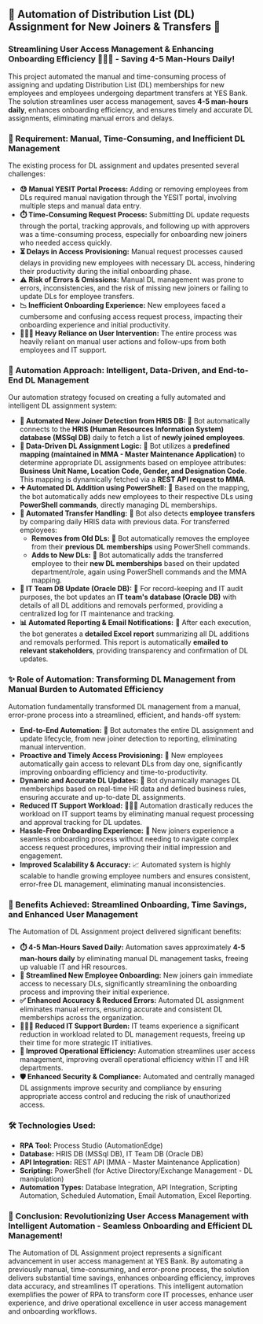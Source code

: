 ## 📧 Automation of Distribution List (DL) Assignment for New Joiners & Transfers 🚀

### Streamlining User Access Management & Enhancing Onboarding Efficiency 🧑‍🤝‍🧑 - Saving **4-5 Man-Hours Daily!**

This project automated the manual and time-consuming process of assigning and updating Distribution List (DL) memberships for new employees and employees undergoing department transfers at YES Bank. The solution streamlines user access management, saves **4-5 man-hours daily**, enhances onboarding efficiency, and ensures timely and accurate DL assignments, eliminating manual errors and delays.

### 🎯 Requirement: Manual, Time-Consuming, and Inefficient DL Management

The existing process for DL assignment and updates presented several challenges:

*   **😓 Manual YESIT Portal Process:**  Adding or removing employees from DLs required manual navigation through the YESIT portal, involving multiple steps and manual data entry.
*   **⏱️ Time-Consuming Request Process:**  Submitting DL update requests through the portal, tracking approvals, and following up with approvers was a time-consuming process, especially for onboarding new joiners who needed access quickly.
*   **⏳ Delays in Access Provisioning:**  Manual request processes caused delays in providing new employees with necessary DL access, hindering their productivity during the initial onboarding phase.
*   **⚠️ Risk of Errors & Omissions:** Manual DL management was prone to errors, inconsistencies, and the risk of missing new joiners or failing to update DLs for employee transfers.
*   **📉 Inefficient Onboarding Experience:**  New employees faced a cumbersome and confusing access request process, impacting their onboarding experience and initial productivity.
*   **🧑‍🤝‍🧑 Heavy Reliance on User Intervention:** The entire process was heavily reliant on manual user actions and follow-ups from both employees and IT support.

### 🤖 Automation Approach:  Intelligent, Data-Driven, and End-to-End DL Management

Our automation strategy focused on creating a fully automated and intelligent DL assignment system:

*   **🔄 Automated New Joiner Detection from HRIS DB:** 🤖 Bot automatically connects to the **HRIS (Human Resources Information System) database (MSSql DB)** daily to fetch a list of **newly joined employees**.
*   **💼 Data-Driven DL Assignment Logic:** 🤖 Bot utilizes a **predefined mapping (maintained in MMA - Master Maintenance Application)** to determine appropriate DL assignments based on employee attributes: **Business Unit Name, Location Code, Gender, and Designation Code**. This mapping is dynamically fetched via a **REST API request to MMA**.
*   **➕ Automated DL Addition using PowerShell:** 🤖 Based on the mapping, the bot automatically adds new employees to their respective DLs using **PowerShell commands**, directly managing DL memberships.
*   **🔄 Automated Transfer Handling:** 🤖 Bot also detects **employee transfers** by comparing daily HRIS data with previous data. For transferred employees:
    *   **Removes from Old DLs:** 🤖 Bot automatically removes the employee from their **previous DL memberships** using PowerShell commands.
    *   **Adds to New DLs:** 🤖 Bot automatically adds the transferred employee to their **new DL memberships** based on their updated department/role, again using PowerShell commands and the MMA mapping.
*   **💾 IT Team DB Update (Oracle DB):** 🤖 For record-keeping and IT audit purposes, the bot updates an **IT team's database (Oracle DB)** with details of all DL additions and removals performed, providing a centralized log for IT maintenance and tracking.
*   **📊 Automated Reporting & Email Notifications:** 🤖 After each execution, the bot generates a **detailed Excel report** summarizing all DL additions and removals performed. This report is automatically **emailed to relevant stakeholders**, providing transparency and confirmation of DL updates.

### ✨ Role of Automation:  Transforming DL Management from Manual Burden to Automated Efficiency

Automation fundamentally transformed DL management from a manual, error-prone process into a streamlined, efficient, and hands-off system:

*   **End-to-End Automation:** 🤖 Bot automates the entire DL assignment and update lifecycle, from new joiner detection to reporting, eliminating manual intervention.
*   **Proactive and Timely Access Provisioning:** 🚀 New employees automatically gain access to relevant DLs from day one, significantly improving onboarding efficiency and time-to-productivity.
*   **Dynamic and Accurate DL Updates:** 🔄 Bot dynamically manages DL memberships based on real-time HR data and defined business rules, ensuring accurate and up-to-date DL assignments.
*   **Reduced IT Support Workload:** 🧑‍🤝‍🧑 Automation drastically reduces the workload on IT support teams by eliminating manual request processing and approval tracking for DL updates.
*   **Hassle-Free Onboarding Experience:** 🎉 New joiners experience a seamless onboarding process without needing to navigate complex access request procedures, improving their initial impression and engagement.
*   **Improved Scalability & Accuracy:** 📈 Automated system is highly scalable to handle growing employee numbers and ensures consistent, error-free DL management, eliminating manual inconsistencies.

### 🚀 Benefits Achieved:  Streamlined Onboarding, Time Savings, and Enhanced User Management

The Automation of DL Assignment project delivered significant benefits:

*   **⏱️ 4-5 Man-Hours Saved Daily:** Automation saves approximately **4-5 man-hours daily** by eliminating manual DL management tasks, freeing up valuable IT and HR resources.
*   **🚀 Streamlined New Employee Onboarding:** New joiners gain immediate access to necessary DLs, significantly streamlining the onboarding process and improving their initial experience.
*   **✅ Enhanced Accuracy & Reduced Errors:** Automated DL assignment eliminates manual errors, ensuring accurate and consistent DL memberships across the organization.
*   **🧑‍🤝‍🧑 Reduced IT Support Burden:** IT teams experience a significant reduction in workload related to DL management requests, freeing up their time for more strategic IT initiatives.
*   **🎯 Improved Operational Efficiency:** Automation streamlines user access management, improving overall operational efficiency within IT and HR departments.
*   **🛡️ Enhanced Security & Compliance:** Automated and centrally managed DL assignments improve security and compliance by ensuring appropriate access control and reducing the risk of unauthorized access.

### 🛠️ Technologies Used:

*   **RPA Tool:** Process Studio (AutomationEdge)
*   **Database:** HRIS DB (MSSql DB), IT Team DB (Oracle DB)
*   **API Integration:** REST API (MMA - Master Maintenance Application)
*   **Scripting:** PowerShell (for Active Directory/Exchange Management - DL manipulation)
*   **Automation Types:** Database Integration, API Integration, Scripting Automation, Scheduled Automation, Email Automation, Excel Reporting.

### 🎉 Conclusion:  Revolutionizing User Access Management with Intelligent Automation -  Seamless Onboarding and Efficient DL Management!

The Automation of DL Assignment project represents a significant advancement in user access management at YES Bank. By automating a previously manual, time-consuming, and error-prone process, the solution delivers substantial time savings, enhances onboarding efficiency, improves data accuracy, and streamlines IT operations. This intelligent automation exemplifies the power of RPA to transform core IT processes, enhance user experience, and drive operational excellence in user access management and onboarding workflows.
